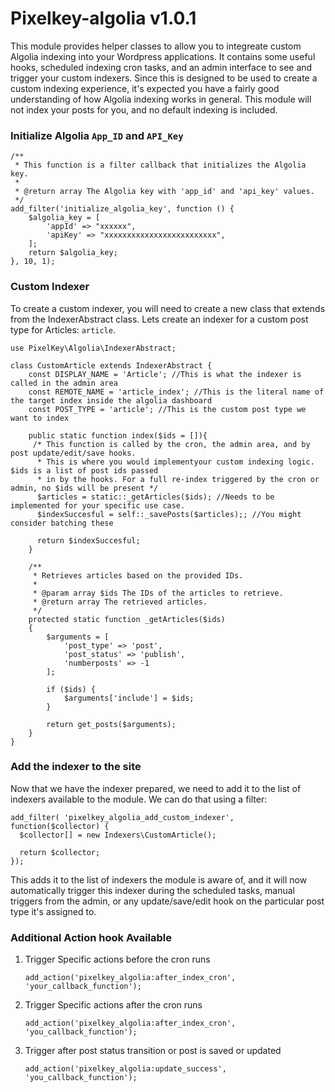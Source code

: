 # Pixelkey-algolia v1.0.1

This module provides helper classes to allow you to integreate custom Algolia indexing into your Wordpress applications. It contains some useful hooks, scheduled indexing cron tasks, and an admin interface to see and trigger your custom indexers. Since this is designed to be used to create a custom indexing experience, it's expected you have a fairly good understanding of how Algolia indexing works in general. This module will not index your posts for you, and no default indexing is included.

### Initialize Algolia ``` App_ID ``` and ``` API_Key ```

```
/**
 * This function is a filter callback that initializes the Algolia key.
 *
 * @return array The Algolia key with 'app_id' and 'api_key' values.
 */
add_filter('initialize_algolia_key', function () {
    $algolia_key = [
        'appId' => "xxxxxx",
        'apiKey' => "xxxxxxxxxxxxxxxxxxxxxxxxx",
    ];
    return $algolia_key;
}, 10, 1);

```

### Custom Indexer
To create a custom indexer, you will need to create a new class that extends from the IndexerAbstract class. Lets create an indexer for a custom post type for Articles: `article`.

```
use PixelKey\Algolia\IndexerAbstract;

class CustomArticle extends IndexerAbstract {
    const DISPLAY_NAME = 'Article'; //This is what the indexer is called in the admin area
    const REMOTE_NAME = 'article_index'; //This is the literal name of the target index inside the algolia dashboard
    const POST_TYPE = 'article'; //This is the custom post type we want to index

    public static function index($ids = []){
     /* This function is called by the cron, the admin area, and by post update/edit/save hooks.
      * This is where you would implementyour custom indexing logic. $ids is a list of post ids passed
      * in by the hooks. For a full re-index triggered by the cron or admin, no $ids will be present */
      $articles = static::_getArticles($ids); //Needs to be implemented for your specific use case.
      $indexSuccesful = self::_savePosts($articles);; //You might consider batching these
      
      return $indexSuccesful;
    }

    /**
     * Retrieves articles based on the provided IDs.
     *
     * @param array $ids The IDs of the articles to retrieve.
     * @return array The retrieved articles.
     */
    protected static function _getArticles($ids)
    {
        $arguments = [
            'post_type' => 'post',
            'post_status' => 'publish',
            'numberposts' => -1
        ];

        if ($ids) {
            $arguments['include'] = $ids;
        }

        return get_posts($arguments);
    }
}
```

### Add the indexer to the site
Now that we have the indexer prepared, we need to add it to the list of indexers available to the module. We can do that using a filter:
```
add_filter( 'pixelkey_algolia_add_custom_indexer', function($collector) {
  $collector[] = new Indexers\CustomArticle();

  return $collector;
});
```

This adds it to the list of indexers the module is aware of, and it will now automatically trigger this indexer during the scheduled tasks, manual triggers from the admin, or any update/save/edit hook on the particular post type it's assigned to.

### Additional Action hook Available
1. Trigger Specific actions before the cron runs

     ``` add_action('pixelkey_algolia:after_index_cron', 'your_callback_function'); ```

2. Trigger Specific actions after the cron runs


    ``` add_action('pixelkey_algolia:after_index_cron', 'you_callback_function'); ```

3. Trigger after post status transition or post is saved or updated

    ``` add_action('pixelkey_algolia:update_success', 'you_callback_function'); ```